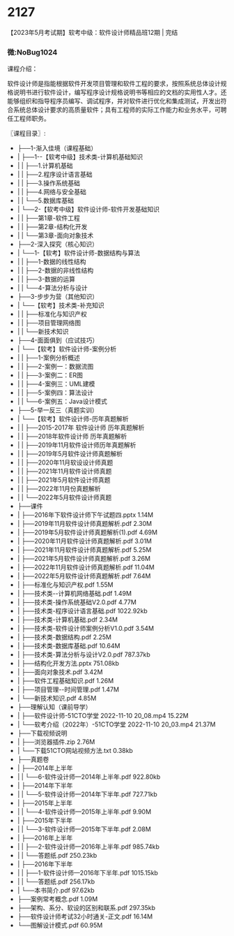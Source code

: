 # 2127
【2023年5月考试期】软考中级：软件设计师精品班12期 | 完结
### 微:NoBug1024 


课程介绍：

软件设计师是指能根据软件开发项目管理和软件工程的要求，按照系统总体设计规格说明书进行软件设计，编写程序设计规格说明书等相应的文档的实用性人才。还能够组织和指导程序员编写、调试程序，并对软件进行优化和集成测试，开发出符合系统总体设计要求的高质量软件；具有工程师的实际工作能力和业务水平，可聘任工程师职务。

〖课程目录〗:

- ├──1-渐入佳境（课程基础）  
- |   ├──1--【软考中级】技术类-计算机基础知识  
- |   |   ├──1.计算机基础  
- |   |   ├──2.程序设计语言基础  
- |   |   ├──3.操作系统基础  
- |   |   ├──4.网络与安全基础  
- |   |   └──5.数据库基础  
- |   └──2-【软考中级】软件设计师-软件开发基础知识  
- |   |   ├──第1章-软件工程  
- |   |   ├──第2章-结构化开发  
- |   |   └──第3章-面向对象技术  
- ├──2-深入探究（核心知识）  
- |   └──1-【软考】软件设计师-数据结构与算法  
- |   |   ├──1-数据的线性结构  
- |   |   ├──2-数据的非线性结构  
- |   |   ├──3-数据的运算  
- |   |   └──4-算法分析与设计  
- ├──3-步步为营（其他知识）  
- |   └──【软考】技术类-补充知识  
- |   |   ├──标准化与知识产权  
- |   |   ├──项目管理网络图  
- |   |   └──新技术知识  
- ├──4-面面俱到（应试技巧）  
- |   └──【软考】软件设计师-案例分析  
- |   |   ├──1-案例分析概述  
- |   |   ├──2-案例一：数据流图  
- |   |   ├──3-案例二：ER图  
- |   |   ├──4-案例三：UML建模  
- |   |   ├──5-案例四：算法设计  
- |   |   └──6-案例五：Java设计模式  
- ├──5-举一反三（真题实训）  
- |   └──【软考】软件设计师-历年真题解析  
- |   |   ├──2015-2017年 软件设计师 历年真题解析  
- |   |   ├──2018年软件设计师 历年真题解析  
- |   |   ├──2019年11月软件设计师历年真题解析  
- |   |   ├──2019年5月软件设计师真题解析  
- |   |   ├──2020年11月软设设计师真题  
- |   |   ├──2021年11月软件设计师真题  
- |   |   ├──2021年5月软件设计师真题  
- |   |   ├──2022年11月份真题解析  
- |   |   └──2022年5月软件设计师真题  
- ├──课件  
- |   ├──2016年下软件设计师下午试题四.pptx  1.14M
- |   ├──2019年11月软件设计师真题解析.pdf  2.30M
- |   ├──2019年5月软件设计师真题解析(1).pdf  4.69M
- |   ├──2020年11月软件设计师真题解析.pdf  3.01M
- |   ├──2021年11月软件设计师真题解析.pdf  5.25M
- |   ├──2021年5月软件设计师真题解析.pdf  3.26M
- |   ├──2022年11月软件设计师真题解析.pdf  11.04M
- |   ├──2022年5月软件设计师真题解析.pdf  7.64M
- |   ├──标准化与知识产权.pdf  1.55M
- |   ├──技术类--计算机网络基础.pdf  1.49M
- |   ├──技术类-操作系统基础V2.0.pdf  4.77M
- |   ├──技术类-程序设计语言基础.pdf  1022.92kb
- |   ├──技术类-计算机基础.pdf  2.34M
- |   ├──技术类-软件设计师案例分析V1.0.pdf  3.54M
- |   ├──技术类-数据结构.pdf  2.25M
- |   ├──技术类-数据库基础.pdf  10.64M
- |   ├──技术类-算法分析与设计V2.0.pdf  787.37kb
- |   ├──结构化开发方法.pptx  751.08kb
- |   ├──面向对象技术.pdf  3.42M
- |   ├──软件工程基础知识.pdf  1.26M
- |   ├──项目管理--时间管理.pdf  1.47M
- |   └──新技术知识.pdf  4.85M
- ├──理解认知（课前导学）  
- |   ├──软件设计师-51CTO学堂 2022-11-10 20_08.mp4  15.22M
- |   └──软考介绍（2022年）-51CTO学堂 2022-11-10 20_03.mp4  21.37M
- ├──下载视频说明  
- |   ├──浏览器插件.zip  2.76M
- |   └──下载51CTO网站视频方法.txt  0.38kb
- ├──真题卷  
- |   ├──2014年上半年  
- |   |   └──6-软件设计师—2014年上半年.pdf  922.80kb
- |   ├──2014年下半年  
- |   |   └──5-软件设计师—2014年下半年.pdf  727.71kb
- |   ├──2015年上半年  
- |   |   └──4-软件设计师—2015年上半年.pdf  9.90M
- |   ├──2015年下半年  
- |   |   └──3-软件设计师—2015年下半年.pdf  2.08M
- |   ├──2016年上半年  
- |   |   ├──2-软件设计师—2016年上半年.pdf  985.74kb
- |   |   └──答题纸.pdf  250.23kb
- |   ├──2016年下半年  
- |   |   ├──1-软件设计师—2016年下半年.pdf  1015.15kb
- |   |   └──答题纸.pdf  256.17kb
- |   └──本书简介.pdf  97.62kb
- ├──案例常考概念.pdf  1.09M
- ├──架构、系分、软设的区别和联系.pdf  297.35kb
- ├──软件设计师考试32小时通关-正文.pdf  16.14M
- └──图解设计模式.pdf  60.95M

